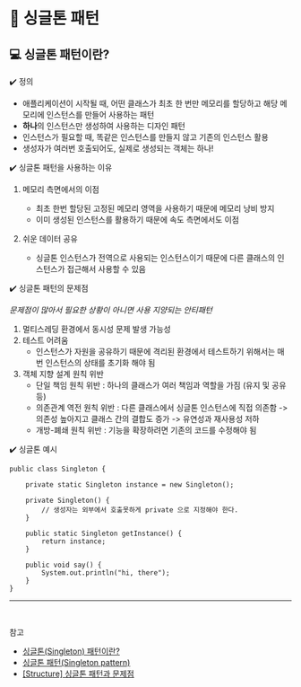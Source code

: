 # :pushpin: 싱글톤 패턴

## :computer: 싱글톤 패턴이란?

:heavy_check_mark: 정의

- 애플리케이션이 시작될 때, 어떤 클래스가 최초 한 번만 메모리를 할당하고 해당 메모리에 인스턴스를 만들어 사용하는 패턴
- **하나**의 인스턴스만 생성하여 사용하는 디자인 패턴
- 인스턴스가 필요할 때, 똑같은 인스턴스를 만들지 않고 기존의 인스턴스 활용
- 생성자가 여러번 호출되어도, 실제로 생성되는 객체는 하나!

:heavy_check_mark: 싱글톤 패턴을 사용하는 이유

1. 메모리 측면에서의 이점

   - 최초 한번 할당된 고정된 메모리 영역을 사용하기 때문에 메모리 낭비 방지
   - 이미 생성된 인스턴스를 활용하기 때문에 속도 측면에서도 이점

2. 쉬운 데이터 공유
   - 싱글톤 인스턴스가 전역으로 사용되는 인스턴스이기 때문에 다른 클래스의 인스턴스가 접근해서 사용할 수 있음

:heavy_check_mark: 싱글톤 패턴의 문제점

_문제점이 많아서 필요한 상황이 아니면 사용 지양되는 안티패턴_

1. 멀티스레딩 환경에서 동시성 문제 발생 가능성
2. 테스트 어려움
   - 인스턴스가 자원을 공유하기 때문에 격리된 환경에서 테스트하기 위해서는 매번 인스턴스의 상태를 초기화 해야 됨
3. 객체 지향 설계 원칙 위반
   - 단일 책임 원칙 위반 : 하나의 클래스가 여러 책임과 역할을 가짐 (유지 및 공유 등)
   - 의존관계 역전 원칙 위반 : 다른 클래스에서 싱글톤 인스턴스에 직접 의존함 -> 의존성 높아지고 클래스 간의 결합도 증가 -> 유연성과 재사용성 저하
   - 개방-폐쇄 원칙 위반 : 기능을 확장하려면 기존의 코드를 수정해야 됨

:heavy_check_mark: 싱글톤 예시

    public class Singleton {

        private static Singleton instance = new Singleton();

        private Singleton() {
            // 생성자는 외부에서 호출못하게 private 으로 지정해야 한다.
        }

        public static Singleton getInstance() {
            return instance;
        }

        public void say() {
            System.out.println("hi, there");
        }
    }

---

<br>

참고

- [싱글톤(Singleton) 패턴이란?](https://tecoble.techcourse.co.kr/post/2020-11-07-singleton/)
- [싱글톤 패턴(Singleton pattern)](https://gyoogle.dev/blog/design-pattern/Singleton%20Pattern.html)
- [[Structure] 싱글톤 패턴과 문제점](https://velog.io/@sms8377/Structure-%EC%8B%B1%EA%B8%80%ED%86%A4-%ED%8C%A8%ED%84%B4%EA%B3%BC-%EB%AC%B8%EC%A0%9C%EC%A0%90)
